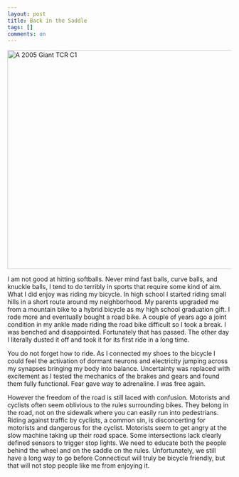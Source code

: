 ```yaml
---
layout: post
title: Back in the Saddle
tags: []
comments: on
---
```

<a href="http://www.zagaja.com/images/2013/07/Road_Bicycle.jpg"><img class="size-large wp-image-543" alt="A 2005 Giant TCR C1" src="http://www.zagaja.com/images/2013/07/Road_Bicycle-1024x768.jpg" width="657" height="492" /></a>

I am not good at hitting softballs. Never mind fast balls, curve balls, and knuckle balls, I tend to do terribly in sports that require some kind of aim. What I did enjoy was riding my bicycle. In high school I started riding small hills in a short route around my neighborhood. My parents upgraded me from a mountain bike to a hybrid bicycle as my high school graduation gift. I rode more and eventually bought a road bike. A couple of years ago a joint condition in my ankle made riding the road bike difficult so I took a break. I was benched and disappointed. Fortunately that has passed. The other day I literally dusted it off and took it for its first ride in a long time.

You do not forget how to ride. As I connected my shoes to the bicycle I could feel the activation of dormant neurons and electricity jumping across my synapses bringing my body into balance. Uncertainty was replaced with excitement as I tested the mechanics of the brakes and gears and found them fully functional. Fear gave way to adrenaline. I was free again.

However the freedom of the road is still laced with confusion. Motorists and cyclists often seem oblivious to the rules surrounding bikes. They belong in the road, not on the sidewalk where you can easily run into pedestrians. Riding against traffic by cyclists, a common sin, is disconcerting for motorists and dangerous for the cyclist. Motorists seem to get angry at the slow machine taking up their road space. Some intersections lack clearly defined sensors to trigger stop lights. We need to educate both the people behind the wheel and on the saddle on the rules. Unfortunately, we still have a long way to go before Connecticut will truly be bicycle friendly, but that will not stop people like me from enjoying it.